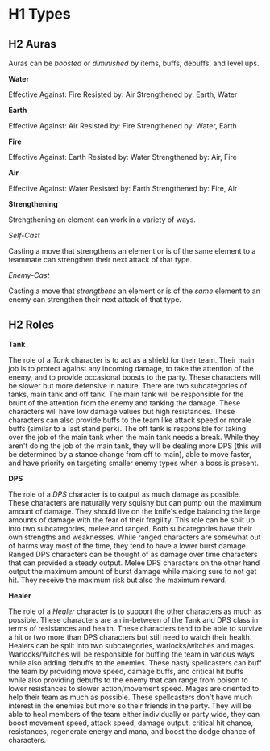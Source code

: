 # H1 Types

## H2 Auras

Auras can be *boosted* or *diminished* by items, buffs, debuffs, and level ups.

**Water**

Effective Against: Fire
Resisted by: Air
Strengthened by: Earth, Water

**Earth**

Effective Against: Air
Resisted by: Fire
Strengthened by: Water, Earth

**Fire**

Effective Against: Earth
Resisted by: Water
Strengthened by: Air, Fire

**Air**

Effective Against: Water
Resisted by: Earth
Strengthened by: Fire, Air

**Strengthening**

Strengthening an element can work in a variety of ways.

*Self-Cast*

Casting a move that strengthens an element or is of the same element to a teammate can strengthen their next attack of that type.

*Enemy-Cast*

Casting a move that *strengthens* an element or is of the *same* element to an enemy can strengthen their next attack of that type.

## H2 Roles

**Tank**

The role of a *Tank* character is to act as a shield for their team. Their main job is to protect against any incoming damage, to take the attention of the enemy, and to provide occasional boosts to the party. These characters will be slower but more defensive in nature. There are two subcategories of tanks, main tank and off tank. The main tank will be responsible for the brunt of the attention from the enemy and tanking the damage. These characters will have low damage values but high resistances. These characters can also provide buffs to the team like attack speed or morale buffs (similar to a last stand perk). The off tank is responsible for taking over the job of the main tank when the main tank needs a break. While they aren't doing the job of the main tank, they will be dealing more DPS (this will be determined by a stance change from off to main), able to move faster, and have priority on targeting smaller enemy types when a boss is present.

**DPS**

The role of a *DPS* character is to output as much damage as possible. These characters are naturally very squishy but can pump out the maximum amount of damage. They should live on the knife's edge balancing the large amounts of damage with the fear of their fragility. This role can be split up into two subcategories, melee and ranged. Both subcategories have their own strengths and weaknesses. While ranged characters are somewhat out of harms way most of the time, they tend to have a lower burst damage. Ranged DPS characters can be thought of as damage over time characters that can provided a steady output. Melee DPS characters on the other hand output the maximum amount of burst damage while making sure to not get hit. They receive the maximum risk but also the maximum reward. 

**Healer**

The role of a *Healer* character is to support the other characters as much as possible. These characters are an in-between of the Tank and DPS class in terms of resistances and health. These characters tend to be able to survive a hit or two more than DPS characters but still need to watch their health. Healers can be split into two subcategories, warlocks/witches and mages. Warlocks/Witches will be responsible for buffing the team in various ways while also adding debuffs to the enemies. These nasty spellcasters can buff the team by providing move speed, damage buffs, and critical hit buffs while also providing debuffs to the enemy that can range from poison to lower resistances to slower action/movement speed. Mages are oriented to help their team as much as possible. These spellcasters don't have much interest in the enemies but more so their friends in the party. They will be able to heal members of the team either individually or party wide, they can boost movement speed, attack speed, damage output, critical hit chance, resistances, regenerate energy and mana, and boost the dodge chance of characters.